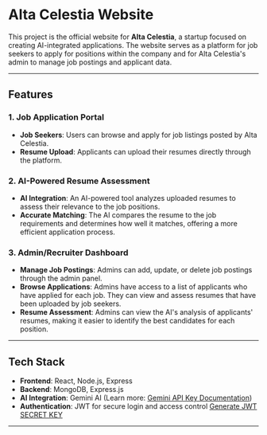 # Alta Celestia Website

This project is the official website for **Alta Celestia**, a startup focused on creating AI-integrated applications. The website serves as a platform for job seekers to apply for positions within the company and for Alta Celestia's admin to manage job postings and applicant data.

---

## Features

### 1. **Job Application Portal**

- **Job Seekers**: Users can browse and apply for job listings posted by Alta Celestia.
- **Resume Upload**: Applicants can upload their resumes directly through the platform.

### 2. **AI-Powered Resume Assessment**

- **AI Integration**: An AI-powered tool analyzes uploaded resumes to assess their relevance to the job positions.
- **Accurate Matching**: The AI compares the resume to the job requirements and determines how well it matches, offering a more efficient application process.

### 3. **Admin/Recruiter Dashboard**

- **Manage Job Postings**: Admins can add, update, or delete job postings through the admin panel.
- **Browse Applications**: Admins have access to a list of applicants who have applied for each job. They can view and assess resumes that have been uploaded by job seekers.
- **Resume Assessment**: Admins can view the AI's analysis of applicants' resumes, making it easier to identify the best candidates for each position.

---

## Tech Stack

- **Frontend**: React, Node.js, Express
- **Backend**: MongoDB, Express.js
- **AI Integration**: Gemini AI (Learn more: [Gemini API Key Documentation](https://aistudio.google.com/apikey?_gl=1*ce2ebw*_ga*MTQ3MTc3NzYxNS4xNzM2MTYwNTc1*_ga_P1DBVKWT6V*MTczNjE2MDU3NS4xLjEuMTczNjE2MDY3OC4xNy4wLjIwMjg3NTE0NDk))
- **Authentication**: JWT for secure login and access control [Generate JWT SECRET KEY](https://jwtsecret.com/generate)

---
